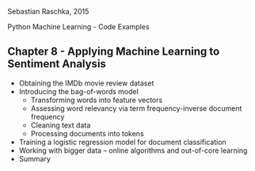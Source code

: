 Sebastian Raschka, 2015

Python Machine Learning - Code Examples

## Chapter 8 - Applying Machine Learning to Sentiment Analysis

- Obtaining the IMDb movie review dataset
- Introducing the bag-of-words model
  - Transforming words into feature vectors
  - Assessing word relevancy via term frequency-inverse document frequency
  - Cleaning text data
  - Processing documents into tokens
- Training a logistic regression model for document classification
- Working with bigger data – online algorithms and out-of-core learning
- Summary